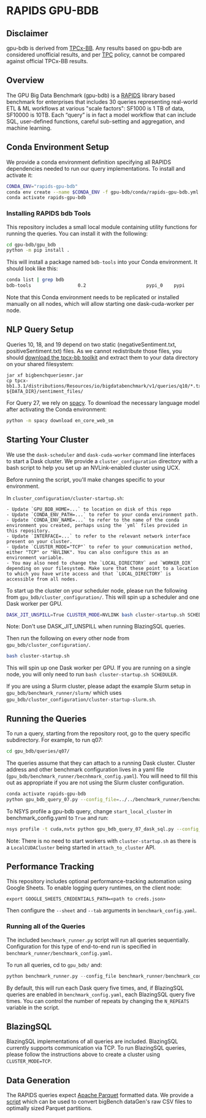 # RAPIDS GPU-BDB

## Disclaimer

gpu-bdb is derived from [TPCx-BB](http://www.tpc.org/tpcx-bb/). Any results based on gpu-bdb are considered unofficial results, and per [TPC](http://www.tpc.org/) policy, cannot be compared against official TPCx-BB results.

## Overview

The GPU Big Data Benchmark (gpu-bdb) is a [RAPIDS](https://rapids.ai) library based benchmark for enterprises that includes 30 queries representing real-world ETL & ML workflows at various "scale factors": SF1000 is 1 TB of data, SF10000 is 10TB. Each “query” is in fact a model workflow that can include SQL, user-defined functions, careful sub-setting and aggregation, and machine learning.

## Conda Environment Setup

We provide a conda environment definition specifying all RAPIDS dependencies needed to run our query implementations. To install and activate it:

```bash
CONDA_ENV="rapids-gpu-bdb"
conda env create --name $CONDA_ENV -f gpu-bdb/conda/rapids-gpu-bdb.yml
conda activate rapids-gpu-bdb
```

### Installing RAPIDS bdb Tools
This repository includes a small local module containing utility functions for running the queries. You can install it with the following:

```bash
cd gpu-bdb/gpu_bdb
python -m pip install .

```

This will install a package named `bdb-tools` into your Conda environment. It should look like this:

```bash
conda list | grep bdb
bdb-tools                 0.2                      pypi_0    pypi
```

Note that this Conda environment needs to be replicated or installed manually on all nodes, which will allow starting one dask-cuda-worker per node.

## NLP Query Setup

Queries 10, 18, and 19 depend on two static (negativeSentiment.txt, positiveSentiment.txt) files. As we cannot redistribute those files, you should [download the tpcx-bb toolkit](http://www.tpc.org/tpc_documents_current_versions/download_programs/tools-download-request5.asp?bm_type=TPCX-BB&bm_vers=1.3.1&mode=CURRENT-ONLY) and extract them to your data directory on your shared filesystem:
```
jar xf bigbenchqueriesmr.jar
cp tpcx-bb1.3.1/distributions/Resources/io/bigdatabenchmark/v1/queries/q10/*.txt ${DATA_DIR}/sentiment_files/
```

For Query 27, we rely on [spacy](https://spacy.io/). To download the necessary language model after activating the Conda environment:

```bash
python -m spacy download en_core_web_sm
````

## Starting Your Cluster

We use the `dask-scheduler` and `dask-cuda-worker` command line interfaces to start a Dask cluster. We provide a `cluster_configuration` directory with a bash script to help you set up an NVLink-enabled cluster using UCX.

Before running the script, you'll make changes specific to your environment.

In `cluster_configuration/cluster-startup.sh`:

    - Update `GPU_BDB_HOME=...` to location on disk of this repo
    - Update `CONDA_ENV_PATH=...` to refer to your conda environment path.
    - Update `CONDA_ENV_NAME=...` to refer to the name of the conda environment you created, perhaps using the `yml` files provided in this repository.
    - Update `INTERFACE=...` to refer to the relevant network interface present on your cluster.
    - Update `CLUSTER_MODE="TCP"` to refer to your communication method, either "TCP" or "NVLINK". You can also configure this as an environment variable.
    - You may also need to change the `LOCAL_DIRECTORY` and `WORKER_DIR` depending on your filesystem. Make sure that these point to a location to which you have write access and that `LOCAL_DIRECTORY` is accessible from all nodes.


To start up the cluster on your scheduler node, please run the following from `gpu_bdb/cluster_configuration/`. This will spin up a scheduler and one Dask worker per GPU.

```bash
DASK_JIT_UNSPILL=True CLUSTER_MODE=NVLINK bash cluster-startup.sh SCHEDULER
```

Note: Don't use DASK_JIT_UNSPILL when running BlazingSQL queries.

Then run the following on every other node from `gpu_bdb/cluster_configuration/`.

```bash
bash cluster-startup.sh
```

This will spin up one Dask worker per GPU. If you are running on a single node, you will only need to run `bash cluster-startup.sh SCHEDULER`.

If you are using a Slurm cluster, please adapt the example Slurm setup in `gpu_bdb/benchmark_runner/slurm/` which uses `gpu_bdb/cluster_configuration/cluster-startup-slurm.sh`.


## Running the Queries

To run a query, starting from the repository root, go to the query specific subdirectory. For example, to run q07:

```bash
cd gpu_bdb/queries/q07/
```

The queries assume that they can attach to a running Dask cluster. Cluster address and other benchmark configuration lives in a yaml file (`gpu_bdb/benchmark_runner/becnhmark_config.yaml`). You will need to fill this out as appropriate if you are not using the Slurm cluster configuration.

```bash
conda activate rapids-gpu-bdb
python gpu_bdb_query_07.py --config_file=../../benchmark_runner/benchmark_config.yaml
```

To NSYS profile a gpu-bdb query, change `start_local_cluster` in benchmark_config.yaml to `True` and run:

```bash
nsys profile -t cuda,nvtx python gpu_bdb_query_07_dask_sql.py --config_file=../../benchmark_runner/benchmark_config.yaml
```

Note: There is no need to start workers with `cluster-startup.sh` as
there is a `LocalCUDACluster` being started in `attach_to_cluster` API.

## Performance Tracking

This repository includes optional performance-tracking automation using Google Sheets. To enable logging query runtimes, on the client node:
```
export GOOGLE_SHEETS_CREDENTIALS_PATH=<path to creds.json>
```
Then configure the `--sheet` and `--tab` arguments in `benchmark_config.yaml`.

### Running all of the Queries

The included `benchmark_runner.py` script will run all queries sequentially. Configuration for this type of end-to-end run is specified in `benchmark_runner/benchmark_config.yaml`.

To run all queries, cd to `gpu_bdb/` and:

```python
python benchmark_runner.py --config_file benchmark_runner/benchmark_config.yaml
```

By default, this will run each Dask query five times, and, if BlazingSQL queries are enabled in `benchmark_config.yaml`, each BlazingSQL query five times. You can control the number of repeats by changing the `N_REPEATS` variable in the script.


## BlazingSQL

BlazingSQL implementations of all queries are included. BlazingSQL currently supports communication via TCP. To run BlazingSQL queries, please follow the instructions above to create a cluster using `CLUSTER_MODE=TCP`.


## Data Generation

The RAPIDS queries expect [Apache Parquet](http://parquet.apache.org/) formatted data. We provide a [script](gpu_bdb/queries/load_test/gpu_bdb_load_test.py) which can be used to convert bigBench dataGen's raw CSV files to optimally sized Parquet partitions.
